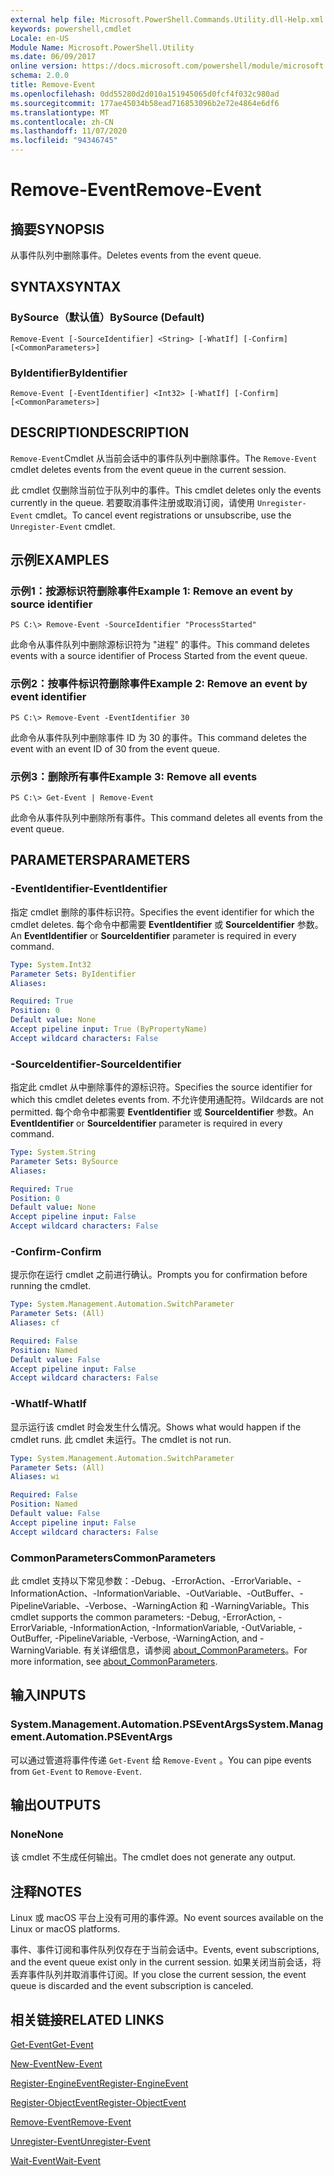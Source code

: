 ```yaml
---
external help file: Microsoft.PowerShell.Commands.Utility.dll-Help.xml
keywords: powershell,cmdlet
Locale: en-US
Module Name: Microsoft.PowerShell.Utility
ms.date: 06/09/2017
online version: https://docs.microsoft.com/powershell/module/microsoft.powershell.utility/remove-event?view=powershell-7&WT.mc_id=ps-gethelp
schema: 2.0.0
title: Remove-Event
ms.openlocfilehash: 0dd55280d2d010a151945065d0fcf4f032c980ad
ms.sourcegitcommit: 177ae45034b58ead716853096b2e72e4864e6df6
ms.translationtype: MT
ms.contentlocale: zh-CN
ms.lasthandoff: 11/07/2020
ms.locfileid: "94346745"
---
```

# <span data-ttu-id="50de8-103">Remove-Event</span><span class="sxs-lookup"><span data-stu-id="50de8-103">Remove-Event</span></span>

## <span data-ttu-id="50de8-104">摘要</span><span class="sxs-lookup"><span data-stu-id="50de8-104">SYNOPSIS</span></span>
<span data-ttu-id="50de8-105">从事件队列中删除事件。</span><span class="sxs-lookup"><span data-stu-id="50de8-105">Deletes events from the event queue.</span></span>

## <span data-ttu-id="50de8-106">SYNTAX</span><span class="sxs-lookup"><span data-stu-id="50de8-106">SYNTAX</span></span>

### <span data-ttu-id="50de8-107">BySource（默认值）</span><span class="sxs-lookup"><span data-stu-id="50de8-107">BySource (Default)</span></span>

```
Remove-Event [-SourceIdentifier] <String> [-WhatIf] [-Confirm] [<CommonParameters>]
```

### <span data-ttu-id="50de8-108">ByIdentifier</span><span class="sxs-lookup"><span data-stu-id="50de8-108">ByIdentifier</span></span>

```
Remove-Event [-EventIdentifier] <Int32> [-WhatIf] [-Confirm] [<CommonParameters>]
```

## <span data-ttu-id="50de8-109">DESCRIPTION</span><span class="sxs-lookup"><span data-stu-id="50de8-109">DESCRIPTION</span></span>

<span data-ttu-id="50de8-110">`Remove-Event`Cmdlet 从当前会话中的事件队列中删除事件。</span><span class="sxs-lookup"><span data-stu-id="50de8-110">The `Remove-Event` cmdlet deletes events from the event queue in the current session.</span></span>

<span data-ttu-id="50de8-111">此 cmdlet 仅删除当前位于队列中的事件。</span><span class="sxs-lookup"><span data-stu-id="50de8-111">This cmdlet deletes only the events currently in the queue.</span></span> <span data-ttu-id="50de8-112">若要取消事件注册或取消订阅，请使用 `Unregister-Event` cmdlet。</span><span class="sxs-lookup"><span data-stu-id="50de8-112">To cancel event registrations or unsubscribe, use the `Unregister-Event` cmdlet.</span></span>

## <span data-ttu-id="50de8-113">示例</span><span class="sxs-lookup"><span data-stu-id="50de8-113">EXAMPLES</span></span>

### <span data-ttu-id="50de8-114">示例1：按源标识符删除事件</span><span class="sxs-lookup"><span data-stu-id="50de8-114">Example 1: Remove an event by source identifier</span></span>

```
PS C:\> Remove-Event -SourceIdentifier "ProcessStarted"
```

<span data-ttu-id="50de8-115">此命令从事件队列中删除源标识符为 "进程" 的事件。</span><span class="sxs-lookup"><span data-stu-id="50de8-115">This command deletes events with a source identifier of Process Started from the event queue.</span></span>

### <span data-ttu-id="50de8-116">示例2：按事件标识符删除事件</span><span class="sxs-lookup"><span data-stu-id="50de8-116">Example 2: Remove an event by event identifier</span></span>

```
PS C:\> Remove-Event -EventIdentifier 30
```

<span data-ttu-id="50de8-117">此命令从事件队列中删除事件 ID 为 30 的事件。</span><span class="sxs-lookup"><span data-stu-id="50de8-117">This command deletes the event with an event ID of 30 from the event queue.</span></span>

### <span data-ttu-id="50de8-118">示例3：删除所有事件</span><span class="sxs-lookup"><span data-stu-id="50de8-118">Example 3: Remove all events</span></span>

```
PS C:\> Get-Event | Remove-Event
```

<span data-ttu-id="50de8-119">此命令从事件队列中删除所有事件。</span><span class="sxs-lookup"><span data-stu-id="50de8-119">This command deletes all events from the event queue.</span></span>

## <span data-ttu-id="50de8-120">PARAMETERS</span><span class="sxs-lookup"><span data-stu-id="50de8-120">PARAMETERS</span></span>

### <span data-ttu-id="50de8-121">-EventIdentifier</span><span class="sxs-lookup"><span data-stu-id="50de8-121">-EventIdentifier</span></span>

<span data-ttu-id="50de8-122">指定 cmdlet 删除的事件标识符。</span><span class="sxs-lookup"><span data-stu-id="50de8-122">Specifies the event identifier for which the cmdlet deletes.</span></span> <span data-ttu-id="50de8-123">每个命令中都需要 **EventIdentifier** 或 **SourceIdentifier** 参数。</span><span class="sxs-lookup"><span data-stu-id="50de8-123">An **EventIdentifier** or **SourceIdentifier** parameter is required in every command.</span></span>

```yaml
Type: System.Int32
Parameter Sets: ByIdentifier
Aliases:

Required: True
Position: 0
Default value: None
Accept pipeline input: True (ByPropertyName)
Accept wildcard characters: False
```

### <span data-ttu-id="50de8-124">-SourceIdentifier</span><span class="sxs-lookup"><span data-stu-id="50de8-124">-SourceIdentifier</span></span>

<span data-ttu-id="50de8-125">指定此 cmdlet 从中删除事件的源标识符。</span><span class="sxs-lookup"><span data-stu-id="50de8-125">Specifies the source identifier for which this cmdlet deletes events from.</span></span> <span data-ttu-id="50de8-126">不允许使用通配符。</span><span class="sxs-lookup"><span data-stu-id="50de8-126">Wildcards are not permitted.</span></span> <span data-ttu-id="50de8-127">每个命令中都需要 **EventIdentifier** 或 **SourceIdentifier** 参数。</span><span class="sxs-lookup"><span data-stu-id="50de8-127">An **EventIdentifier** or **SourceIdentifier** parameter is required in every command.</span></span>

```yaml
Type: System.String
Parameter Sets: BySource
Aliases:

Required: True
Position: 0
Default value: None
Accept pipeline input: False
Accept wildcard characters: False
```

### <span data-ttu-id="50de8-128">-Confirm</span><span class="sxs-lookup"><span data-stu-id="50de8-128">-Confirm</span></span>

<span data-ttu-id="50de8-129">提示你在运行 cmdlet 之前进行确认。</span><span class="sxs-lookup"><span data-stu-id="50de8-129">Prompts you for confirmation before running the cmdlet.</span></span>

```yaml
Type: System.Management.Automation.SwitchParameter
Parameter Sets: (All)
Aliases: cf

Required: False
Position: Named
Default value: False
Accept pipeline input: False
Accept wildcard characters: False
```

### <span data-ttu-id="50de8-130">-WhatIf</span><span class="sxs-lookup"><span data-stu-id="50de8-130">-WhatIf</span></span>

<span data-ttu-id="50de8-131">显示运行该 cmdlet 时会发生什么情况。</span><span class="sxs-lookup"><span data-stu-id="50de8-131">Shows what would happen if the cmdlet runs.</span></span> <span data-ttu-id="50de8-132">此 cmdlet 未运行。</span><span class="sxs-lookup"><span data-stu-id="50de8-132">The cmdlet is not run.</span></span>

```yaml
Type: System.Management.Automation.SwitchParameter
Parameter Sets: (All)
Aliases: wi

Required: False
Position: Named
Default value: False
Accept pipeline input: False
Accept wildcard characters: False
```

### <span data-ttu-id="50de8-133">CommonParameters</span><span class="sxs-lookup"><span data-stu-id="50de8-133">CommonParameters</span></span>

<span data-ttu-id="50de8-134">此 cmdlet 支持以下常见参数：-Debug、-ErrorAction、-ErrorVariable、-InformationAction、-InformationVariable、-OutVariable、-OutBuffer、-PipelineVariable、-Verbose、-WarningAction 和 -WarningVariable。</span><span class="sxs-lookup"><span data-stu-id="50de8-134">This cmdlet supports the common parameters: -Debug, -ErrorAction, -ErrorVariable, -InformationAction, -InformationVariable, -OutVariable, -OutBuffer, -PipelineVariable, -Verbose, -WarningAction, and -WarningVariable.</span></span> <span data-ttu-id="50de8-135">有关详细信息，请参阅 [about_CommonParameters](https://go.microsoft.com/fwlink/?LinkID=113216)。</span><span class="sxs-lookup"><span data-stu-id="50de8-135">For more information, see [about_CommonParameters](https://go.microsoft.com/fwlink/?LinkID=113216).</span></span>

## <span data-ttu-id="50de8-136">输入</span><span class="sxs-lookup"><span data-stu-id="50de8-136">INPUTS</span></span>

### <span data-ttu-id="50de8-137">System.Management.Automation.PSEventArgs</span><span class="sxs-lookup"><span data-stu-id="50de8-137">System.Management.Automation.PSEventArgs</span></span>

<span data-ttu-id="50de8-138">可以通过管道将事件传递 `Get-Event` 给 `Remove-Event` 。</span><span class="sxs-lookup"><span data-stu-id="50de8-138">You can pipe events from `Get-Event` to `Remove-Event`.</span></span>

## <span data-ttu-id="50de8-139">输出</span><span class="sxs-lookup"><span data-stu-id="50de8-139">OUTPUTS</span></span>

### <span data-ttu-id="50de8-140">None</span><span class="sxs-lookup"><span data-stu-id="50de8-140">None</span></span>

<span data-ttu-id="50de8-141">该 cmdlet 不生成任何输出。</span><span class="sxs-lookup"><span data-stu-id="50de8-141">The cmdlet does not generate any output.</span></span>

## <span data-ttu-id="50de8-142">注释</span><span class="sxs-lookup"><span data-stu-id="50de8-142">NOTES</span></span>

<span data-ttu-id="50de8-143">Linux 或 macOS 平台上没有可用的事件源。</span><span class="sxs-lookup"><span data-stu-id="50de8-143">No event sources available on the Linux or macOS platforms.</span></span>

<span data-ttu-id="50de8-144">事件、事件订阅和事件队列仅存在于当前会话中。</span><span class="sxs-lookup"><span data-stu-id="50de8-144">Events, event subscriptions, and the event queue exist only in the current session.</span></span> <span data-ttu-id="50de8-145">如果关闭当前会话，将丢弃事件队列并取消事件订阅。</span><span class="sxs-lookup"><span data-stu-id="50de8-145">If you close the current session, the event queue is discarded and the event subscription is canceled.</span></span>

## <span data-ttu-id="50de8-146">相关链接</span><span class="sxs-lookup"><span data-stu-id="50de8-146">RELATED LINKS</span></span>

[<span data-ttu-id="50de8-147">Get-Event</span><span class="sxs-lookup"><span data-stu-id="50de8-147">Get-Event</span></span>](Get-Event.md)

[<span data-ttu-id="50de8-148">New-Event</span><span class="sxs-lookup"><span data-stu-id="50de8-148">New-Event</span></span>](New-Event.md)

[<span data-ttu-id="50de8-149">Register-EngineEvent</span><span class="sxs-lookup"><span data-stu-id="50de8-149">Register-EngineEvent</span></span>](Register-EngineEvent.md)

[<span data-ttu-id="50de8-150">Register-ObjectEvent</span><span class="sxs-lookup"><span data-stu-id="50de8-150">Register-ObjectEvent</span></span>](Register-ObjectEvent.md)

[<span data-ttu-id="50de8-151">Remove-Event</span><span class="sxs-lookup"><span data-stu-id="50de8-151">Remove-Event</span></span>](Remove-Event.md)

[<span data-ttu-id="50de8-152">Unregister-Event</span><span class="sxs-lookup"><span data-stu-id="50de8-152">Unregister-Event</span></span>](Unregister-Event.md)

[<span data-ttu-id="50de8-153">Wait-Event</span><span class="sxs-lookup"><span data-stu-id="50de8-153">Wait-Event</span></span>](Wait-Event.md)
